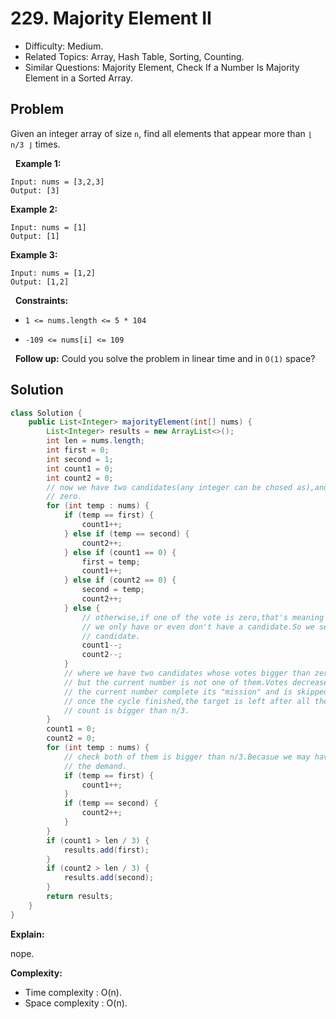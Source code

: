 # 229. Majority Element II

- Difficulty: Medium.
- Related Topics: Array, Hash Table, Sorting, Counting.
- Similar Questions: Majority Element, Check If a Number Is Majority Element in a Sorted Array.

## Problem

Given an integer array of size ```n```, find all elements that appear more than ```⌊ n/3 ⌋``` times.

 
**Example 1:**

```
Input: nums = [3,2,3]
Output: [3]
```

**Example 2:**

```
Input: nums = [1]
Output: [1]
```

**Example 3:**

```
Input: nums = [1,2]
Output: [1,2]
```

 
**Constraints:**


	
- ```1 <= nums.length <= 5 * 104```
	
- ```-109 <= nums[i] <= 109```


 
**Follow up:** Could you solve the problem in linear time and in ```O(1)``` space?


## Solution

```java
class Solution {
    public List<Integer> majorityElement(int[] nums) {
        List<Integer> results = new ArrayList<>();
        int len = nums.length;
        int first = 0;
        int second = 1;
        int count1 = 0;
        int count2 = 0;
        // now we have two candidates(any integer can be chosed as),and their votes are
        // zero.
        for (int temp : nums) {
            if (temp == first) {
                count1++;
            } else if (temp == second) {
                count2++;
            } else if (count1 == 0) {
                first = temp;
                count1++;
            } else if (count2 == 0) {
                second = temp;
                count2++;
            } else {
                // otherwise,if one of the vote is zero,that's meaning that
                // we only have or even don't have a candidate.So we set the number to the
                // candidate.
                count1--;
                count2--;
            }
            // where we have two candidates whose votes bigger than zero,
            // but the current number is not one of them.Votes decrease by 1 and
            // the current number complete its "mission" and is skipped at the same time.
            // once the cycle finished,the target is left after all the counteraction,as its
            // count is bigger than n/3.
        }
        count1 = 0;
        count2 = 0;
        for (int temp : nums) {
            // check both of them is bigger than n/3.Becasue we may have only one satisfying
            // the demand.
            if (temp == first) {
                count1++;
            }
            if (temp == second) {
                count2++;
            }
        }
        if (count1 > len / 3) {
            results.add(first);
        }
        if (count2 > len / 3) {
            results.add(second);
        }
        return results;
    }
}
```

**Explain:**

nope.

**Complexity:**

* Time complexity : O(n).
* Space complexity : O(n).
